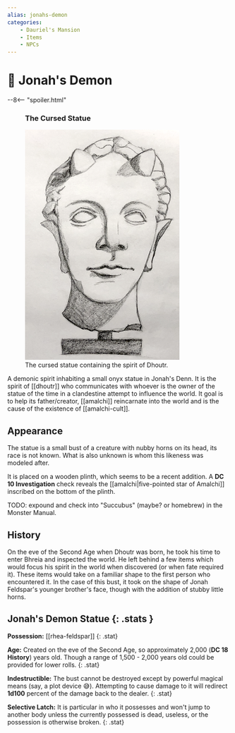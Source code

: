 ```yaml
---
alias: jonahs-demon
categories:
    - Dauriel's Mansion
    - Items
    - NPCs
---
```

# 🔐 Jonah's Demon

--8<-- "spoiler.html"

<figure class="infobox right">
  <h3>The Cursed Statue</h3>
  <a href="/assets/images/cursed-statue-full.png">
    <img src="/assets/images/cursed-statue-tiny.png" />
  </a>
  <figcaption>
    The cursed statue containing the spirit of Dhoutr.
  </figcaption>
</figure>

A demonic spirit inhabiting a small onyx statue in Jonah's Denn. It is the spirit of [[dhoutr]] who communicates with whoever is the owner of the statue of the time in a clandestine attempt to influence the world. It goal is to help its father/creator, [[amalchi]] reincarnate into the world and is the cause of the existence of [[amalchi-cult]].

## Appearance

The statue is a small bust of a creature with nubby horns on its head, its race is not known. What is also unknown is whom this likeness was modeled after.

It is placed on a wooden plinth, which seems to be a recent addition. A **DC 10 Investigation** check reveals the [[amalchi|five-pointed star of Amalchi]] inscribed on the bottom of the plinth.

TODO: expound and check into "Succubus" (maybe? or homebrew) in the Monster Manual.

## History

On the eve of the Second Age when Dhoutr was born, he took his time to enter Bhreia and inspected the world. He left behind a few items which would focus his spirit in the world when discovered (or when fate required it). These items would take on a familiar shape to the first person who encountered it. In the case of this bust, it took on the shape of Jonah Feldspar's younger brother's face, though with the addition of stubby little horns.

## Jonah's Demon Statue {: .stats }

**Possession:** [[rhea-feldspar]]
{: .stat}

**Age:** Created on the eve of the Second Age, so approximately 2,000 (**DC 18 History**) years old. Though a range of 1,500 - 2,000 years old could be provided for lower rolls.
{: .stat}

**Indestructible:** The bust cannot be destroyed except by powerful magical means (say, a plot device 😅). Attempting to cause damage to it will redirect **1d100** percent of the damage back to the dealer.
{: .stat}

**Selective Latch:** It is particular in who it possesses and won't jump to another body unless the currently possessed is dead, useless, or the possession is otherwise broken.
{: .stat}
